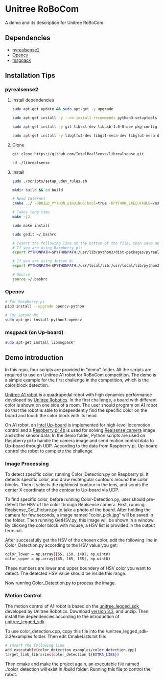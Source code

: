 # Unitree RoBoCom

A demo and its description for Unitree RoBoCom.

## Dependencies
* [pyrealsense2](https://github.com/IntelRealSense/librealsense)
* [Opencv](https://opencv.org/)
* [msgpack](https://msgpack.org/)

## Installation Tips

### pyrealsense2
1. Install dependencies
   ```bash
   sudo apt-get update && sudo apt-get -y upgrade
   
   sudo apt-get install -y --no-install-recommends python3-setuptools python3-pip python3-dev
   
   sudo apt-get install -y git libssl-dev libusb-1.0-0-dev pkg-config libgtk-3-dev
   
   sudo apt-get install -y libglfw3-dev libgl1-mesa-dev libglu1-mesa-dev
   ```
2. Clone
   ```bash
   git clone https://github.com/IntelRealSense/librealsense.git

   cd ./librealsense
   ```

3. Install
   ```bash
   sudo ./scripts/setup_udev_rules.sh
   
   mkdir build && cd build
   
   # Need Internet
   cmake ../ -DBUILD_PYTHON_BINDINGS:bool=true -DPYTHON_EXECUTABLE=/usr/bin/python3
   
   # Takes long time
   make -j2
   
   sudo make install
   
   sudo gedit ~/.bashrc
   
   # Insert the following line at the bottom of the file, then save and exit
   # If you are using Raspberry pi:
   export PYTHONPATH=$PYTHONPATH:/usr/lib/python3/dist-packages/pyrealsense2

   # If you are using Jetson N:
   export PYTHONPATH=$PYTHONPATH:/usr/local/lib:/usr/local/lib/python3.6/pyrealsense2
   
   # Source
   source ~/.bashrc

### Opencv
```bash
# For Raspberry pi
pip3 install --upgrade opencv-python

# For Jetson NX
sudo apt-get install python3-opencv
```

### msgpack (on Up-board)
```bash
sudo apt-get install libmsgpack*
```

## Demo introduction
In this repo, four scripts are provided in "demo" folder. All the scripts are required to use on Unitree A1 robot for RoBoCom competition. The demo is a simple example for the first challenge in the competition, which is the color block detection.

[Unitree A1 robot](https://www.unitree.com/cn/products/a1) is a quadrupedal robot with high dynamics performance developed by [Unitree Robotics](https://www.unitree.com/cn). In the first challenge, a board with different color is shown on one side of a room. The user should program on A1 robot so that the robot is able to independently find the specific color on the board and touch the color block with its head. 


On A1 robot, an [Intel Up-board](https://up-board.org/) is implemented for high-level locomotion control and a [Raspberry pi 4b](https://www.raspberrypi.org/products/raspberry-pi-4-model-b/) is used for solving [Realsense camera](https://www.intelrealsense.com/depth-camera-d435/) image and other sensor data. In the demo folder, Python scripts are used on Raspberry pi to handle the camera image and send motion control data to Up-board through UDP. According to the data from Raspberry pi, Up-board control the robot to complete the challenge.

### Image Processing
To detect specific color, running Color_Detection.py on Raspberry pi. It detects specific color, and draw rectengular contours around the color blocks. Then it selects the rightmost contour in the lens, and sends the center X coordinate of the contour to Up-board via UDP.

To find specific color, before running Color-Detection.py, user should pre-detect the HSV of the color through Realsense camera. First, running Realsense_Get_Picture.py to take a photo of the board. After holding the camera for few seconds, a image named "color_pick.jpg" will be saved in the folder. Then running GetHSV.py, this image will be shown in a window. By clicking the color block with mouse, a HSV list is provided in the output terminal.

After successfully get the HSV of the chosen color, edit the following line in Color_Detection.py according to the HSV value you get:

```bash
color_lower = np.array([55, 150, 140], np.uint8) 
color_upper = np.array([65, 165, 155], np.uint8)
```
These numbers are lower and upper boundery of HSV color you want to detect. The detected HSV value should be inside this range.

Now running Color_Detection.py to process the image.

### Motion Control
The motion control of A1 robot is based on the [unitree_legged_sdk](https://github.com/unitreerobotics/unitree_legged_sdk) developed by Unitree Robotics. Download [version 3.3](https://github.com/unitreerobotics/unitree_legged_sdk/releases/tag/v3.3), and unzip. Then install the dependencies according to the introduction of [unitree_legged_sdk](https://github.com/unitreerobotics/unitree_legged_sdk). 

To use color_detection.cpp, copy this file into the /unitree_legged_sdk-3.3/examples folder. Then edit CmakeLists.txt file:

```bash
# insert the following line 
add_executable(color_detection examples/color_detection.cpp)
target_link_libraries(color_detection ${EXTRA_LIBS})

```

Then cmake and make the project again, an executable file named ./color_detection will exist in /build folder. Running this file to control the robot.

